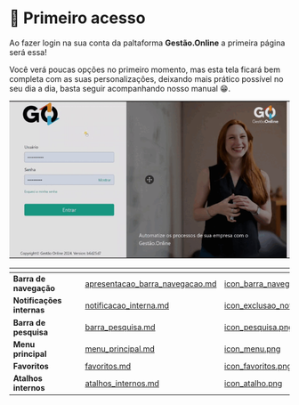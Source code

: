 # 🥇 Primeiro acesso

Ao fazer login na sua conta da paltaforma **Gestão.Online** a primeira página será essa!

Você verá poucas opções no primeiro momento, mas esta tela ficará bem completa com as suas personalizações, deixando mais prático possível no seu dia a dia, basta seguir acompanhando nosso manual 😁.

![](/erp-v2/assets/primeiro_acesso_tela.gif)

<table data-view="cards">
    <thead>
        <tr>
            <th></th>
            <th></th>
            <th></th>
            <th data-hidden data-card-target data-type="content-ref"></th>
            <th data-hidden data-card-cover data-type="files"></th>
        </tr>
    </thead>
    <tbody>
        <tr>
            <td>
                <strong>Barra de navegação</strong>
            </td>
            <td></td>
            <td></td>
            <td>
                <a href="/erp-v2/primeiro_acesso/apresentacao_barra_navegacao.md">apresentacao_barra_navegacao.md</a>
            </td>
            <td>
                <a href="/erp-v2/assets/modulos/icon_barra_navegacao.png">icon_barra_navegacao.png</a>
            </td>
        </tr>
        <tr>
            <td>
                <strong>Notificações internas</strong>
            </td>
            <td></td>
            <td></td>
            <td>
                <a href="/erp-v2/primeiro_acesso/notificacao_interna.md">notificacao_interna.md</a>
            </td>
            <td>
                <a href="/erp-v2/assets/modulos/icon_exclusao_notificacao.png">icon_exclusao_notificacao.png</a>
            </td>
        </tr>
        <tr>
            <td>
                <strong>Barra de pesquisa</strong>
            </td>
            <td></td>
            <td></td>
            <td>
                <a href="/erp-v2/primeiro_acesso/barra_pesquisa.md">barra_pesquisa.md</a>
            </td>
            <td>
                <a href="/erp-v2/assets/modulos/icon_pesquisa.png">icon_pesquisa.png</a>
            </td>
        </tr>
        <tr>
            <td>
                <strong>Menu principal</strong>
            </td>
            <td></td>
            <td></td>
            <td>
                <a href="/erp-v2/primeiro_acesso/menu_principal.md">menu_principal.md</a>
            </td>
            <td>
                <a href="/erp-v2/assets/modulos/icon_menu.png">icon_menu.png</a>
            </td>
        </tr>
        <tr>
            <td>
                <strong>Favoritos</strong>
            </td>
            <td></td>
            <td></td>
            <td>
                <a href="/erp-v2/primeiro_acesso/favoritos.md">favoritos.md</a>
            </td>
            <td>
                <a href="/erp-v2/assets/modulos/icon_favoritos.png">icon_favoritos.png</a>
            </td>
        </tr>
        <tr>
            <td>
                <strong>Atalhos internos</strong>
            </td>
            <td></td>
            <td></td>
            <td>
                <a href="/erp-v2/primeiro_acesso/atalhos_internos.md">atalhos_internos.md</a>
            </td>
            <td>
                <a href="/erp-v2/assets/modulos/icon_atalho.png">icon_atalho.png</a>
            </td>
        </tr>
    </tbody>
</table>